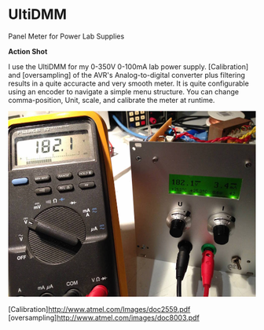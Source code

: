 UltiDMM
=======

Panel Meter for Power Lab Supplies

**Action Shot**

I use the UltiDMM for my 0-350V 0-100mA lab power supply.
[Calibration] and [oversampling] of the AVR's Analog-to-digital converter plus filtering results in a quite accuracte and very smooth meter. It is quite configurable using an encoder to navigate a simple menu structure. You can change comma-position, Unit, scale, and calibrate the meter at runtime.

![ImgActionShot]



[ImgActionShot]:https://raw.githubusercontent.com/0xPIT/UltiDMM/master/misc/actionshot.jpg
[Calibration]http://www.atmel.com/Images/doc2559.pdf
[oversampling]http://www.atmel.com/images/doc8003.pdf

